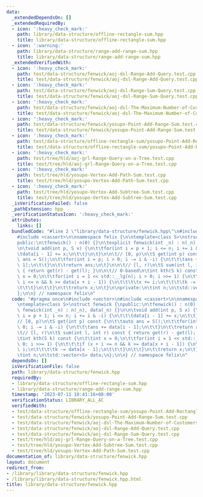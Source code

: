 ```yaml
---
data:
  _extendedDependsOn: []
  _extendedRequiredBy:
  - icon: ':heavy_check_mark:'
    path: library/data-structure/offline-rectangle-sum.hpp
    title: library/data-structure/offline-rectangle-sum.hpp
  - icon: ':warning:'
    path: library/data-structure/range-add-range-sum.hpp
    title: library/data-structure/range-add-range-sum.hpp
  _extendedVerifiedWith:
  - icon: ':heavy_check_mark:'
    path: test/data-structure/fenwick/aoj-dsl-Range-Add-Query.test.cpp
    title: test/data-structure/fenwick/aoj-dsl-Range-Add-Query.test.cpp
  - icon: ':heavy_check_mark:'
    path: test/data-structure/fenwick/aoj-dsl-Range-Sum-Query.test.cpp
    title: test/data-structure/fenwick/aoj-dsl-Range-Sum-Query.test.cpp
  - icon: ':heavy_check_mark:'
    path: test/data-structure/fenwick/aoj-dsl-The-Maximum-Number-of-Customers.test.cpp
    title: test/data-structure/fenwick/aoj-dsl-The-Maximum-Number-of-Customers.test.cpp
  - icon: ':heavy_check_mark:'
    path: test/data-structure/fenwick/yosupo-Point-Add-Range-Sum.test.cpp
    title: test/data-structure/fenwick/yosupo-Point-Add-Range-Sum.test.cpp
  - icon: ':heavy_check_mark:'
    path: test/data-structure/offline-rectangle-sum/yosupo-Point-Add-Rectangle-Sum.test.cpp
    title: test/data-structure/offline-rectangle-sum/yosupo-Point-Add-Rectangle-Sum.test.cpp
  - icon: ':heavy_check_mark:'
    path: test/tree/hld/aoj-grl-Range-Query-on-a-Tree.test.cpp
    title: test/tree/hld/aoj-grl-Range-Query-on-a-Tree.test.cpp
  - icon: ':heavy_check_mark:'
    path: test/tree/hld/yosupo-Vertex-Add-Path-Sum.test.cpp
    title: test/tree/hld/yosupo-Vertex-Add-Path-Sum.test.cpp
  - icon: ':heavy_check_mark:'
    path: test/tree/hld/yosupo-Vertex-Add-Subtree-Sum.test.cpp
    title: test/tree/hld/yosupo-Vertex-Add-Subtree-Sum.test.cpp
  _isVerificationFailed: false
  _pathExtension: hpp
  _verificationStatusIcon: ':heavy_check_mark:'
  attributes:
    links: []
  bundledCode: "#line 2 \"library/data-structure/fenwick.hpp\"\n#include <vector>\n\
    #include <cassert>\n\nnamespace felix {\n\ntemplate<class S>\nstruct fenwick {\n\
    public:\n\tfenwick() : n(0) {}\n\texplicit fenwick(int _n) : n(_n), data(_n) {}\n\
    \n\tvoid add(int p, S x) {\n\t\tfor(int i = p + 1; i <= n; i += i & -i) {\n\t\t\
    \tdata[i - 1] += x;\n\t\t}\n\t}\n\n\t// [0, p)\n\tS get(int p) const {\n\t\tauto\
    \ ans = S();\n\t\tfor(int i = p; i > 0; i -= i & -i) {\n\t\t\tans += data[i -\
    \ 1];\n\t\t}\n\t\treturn ans;\n\t}\n\n\t// [l, r)\n\tS sum(int l, int r) const\
    \ { return get(r) - get(l); }\n\n\t// 0-based\n\tint kth(S k) const {\n\t\tint\
    \ x = 0;\n\t\tfor(int i = 1 << std::__lg(n); i > 0; i >>= 1) {\n\t\t\tif (x +\
    \ i <= n && k >= data[x + i - 1]) {\n\t\t\t\tx += i;\n\t\t\t\tk -= data[x - 1];\n\
    \t\t\t}\n\t\t}\n\t\treturn x;\n\t}\n\nprivate:\n\tint n;\n\tstd::vector<S> data;\n\
    };\n\n} // namespace felix\n"
  code: "#pragma once\n#include <vector>\n#include <cassert>\n\nnamespace felix {\n\
    \ntemplate<class S>\nstruct fenwick {\npublic:\n\tfenwick() : n(0) {}\n\texplicit\
    \ fenwick(int _n) : n(_n), data(_n) {}\n\n\tvoid add(int p, S x) {\n\t\tfor(int\
    \ i = p + 1; i <= n; i += i & -i) {\n\t\t\tdata[i - 1] += x;\n\t\t}\n\t}\n\n\t\
    // [0, p)\n\tS get(int p) const {\n\t\tauto ans = S();\n\t\tfor(int i = p; i >\
    \ 0; i -= i & -i) {\n\t\t\tans += data[i - 1];\n\t\t}\n\t\treturn ans;\n\t}\n\n\
    \t// [l, r)\n\tS sum(int l, int r) const { return get(r) - get(l); }\n\n\t// 0-based\n\
    \tint kth(S k) const {\n\t\tint x = 0;\n\t\tfor(int i = 1 << std::__lg(n); i >\
    \ 0; i >>= 1) {\n\t\t\tif (x + i <= n && k >= data[x + i - 1]) {\n\t\t\t\tx +=\
    \ i;\n\t\t\t\tk -= data[x - 1];\n\t\t\t}\n\t\t}\n\t\treturn x;\n\t}\n\nprivate:\n\
    \tint n;\n\tstd::vector<S> data;\n};\n\n} // namespace felix\n"
  dependsOn: []
  isVerificationFile: false
  path: library/data-structure/fenwick.hpp
  requiredBy:
  - library/data-structure/offline-rectangle-sum.hpp
  - library/data-structure/range-add-range-sum.hpp
  timestamp: '2023-07-11 10:41:16+08:00'
  verificationStatus: LIBRARY_ALL_AC
  verifiedWith:
  - test/data-structure/offline-rectangle-sum/yosupo-Point-Add-Rectangle-Sum.test.cpp
  - test/data-structure/fenwick/yosupo-Point-Add-Range-Sum.test.cpp
  - test/data-structure/fenwick/aoj-dsl-The-Maximum-Number-of-Customers.test.cpp
  - test/data-structure/fenwick/aoj-dsl-Range-Add-Query.test.cpp
  - test/data-structure/fenwick/aoj-dsl-Range-Sum-Query.test.cpp
  - test/tree/hld/aoj-grl-Range-Query-on-a-Tree.test.cpp
  - test/tree/hld/yosupo-Vertex-Add-Subtree-Sum.test.cpp
  - test/tree/hld/yosupo-Vertex-Add-Path-Sum.test.cpp
documentation_of: library/data-structure/fenwick.hpp
layout: document
redirect_from:
- /library/library/data-structure/fenwick.hpp
- /library/library/data-structure/fenwick.hpp.html
title: library/data-structure/fenwick.hpp
---
```

